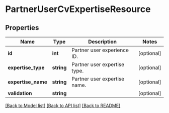 # PartnerUserCvExpertiseResource

## Properties
Name | Type | Description | Notes
------------ | ------------- | ------------- | -------------
**id** | **int** | Partner user experience ID. | [optional] 
**expertise_type** | **string** | Partner user expertise type. | [optional] 
**expertise_name** | **string** | Partner user expertise name. | [optional] 
**validation** | **string** |  | [optional] 

[[Back to Model list]](../README.md#documentation-for-models) [[Back to API list]](../README.md#documentation-for-api-endpoints) [[Back to README]](../README.md)


